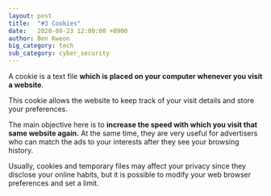 ```yaml
---
layout: post
title:  "#3 Cookies"
date:   2020-08-23 12:00:00 +0900
author: Ben Kweon
big_category: tech
sub_category: cyber_security
---
```


A cookie is a text file **which is placed on your computer whenever you visit a website**. 

This cookie allows the website to keep track of your visit details and store your preferences. 

The main objective here is to **increase the speed with which you visit that same website again.** At the same time, they are very useful for advertisers who can match the ads to your interests after they see your browsing history. 

Usually, cookies and temporary files may affect your privacy since they disclose your online habits, but it is possible to modify your web browser preferences and set a limit.
